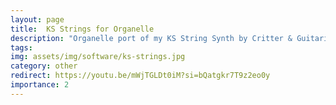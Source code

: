 ```yaml
---
layout: page
title:  KS Strings for Organelle
description: "Organelle port of my KS String Synth by Critter & Guitari"
tags: 
img: assets/img/software/ks-strings.jpg
category: other
redirect: https://youtu.be/mWjTGLDt0iM?si=bQatgkr7T9z2eo0y
importance: 2
---
```

